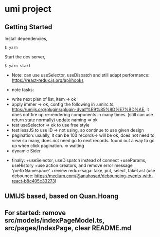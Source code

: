 # umi project

## Getting Started

Install dependencies,

```bash
$ yarn
```

Start the dev server,

```bash
$ yarn start
```
* Note:
can use useSelector, useDispatch and still adapt performance:
https://react-redux.js.org/api/hooks

* note tasks:
+ write next plan of list, item => ok
+ apply immer => ok, config the following in .umirc.ts:  https://umijs.org/plugins/plugin-dva#%E9%85%8D%E7%BD%AE, it does not fire up re-rendering components in many times. (still can use return state normally)
update naming => ok
+ test useSelector => ok to use free style
+ test lessJS to use ID => not using, so continue to use given design
+ pagination: usually, it can be 100 records=> will be ok, does not need to view so many, does not need go to next records. found out a way to go up when click pagination. => waiting
+ dynamic Sider

* finally: 
+useSelector, useDispatch instead of connect
+useParams, useHistory
+use action creators, and remove error message 'prefixNamespace'
+review redux-saga: take, put, select, takeLast (use debounce: https://medium.com/@anuhosad/debouncing-events-with-react-b8c405c33273)

## UMIJS based, based on Quan.Hoang

## For started: remove src/models/indexPageModel.ts, src/pages/IndexPage, clear README.md